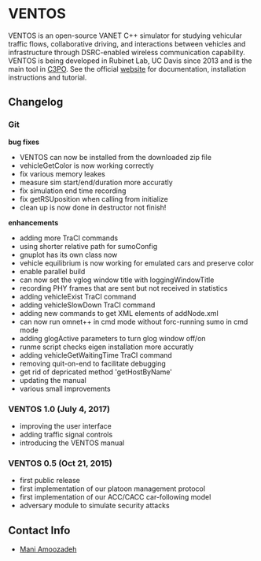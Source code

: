 # VENTOS #

VENTOS is an open-source VANET C++ simulator for studying vehicular traffic flows, collaborative driving, and interactions between vehicles and infrastructure through DSRC-enabled wireless communication capability. VENTOS is being developed in Rubinet Lab, UC Davis since 2013 and is the main tool in [C3PO](http://maniam.github.io/VENTOS/). See the official [website](http://maniam.github.io/VENTOS/) for documentation, installation instructions and tutorial.

## Changelog ##

### Git ###

**bug fixes**
+ VENTOS can now be installed from the downloaded zip file
+ vehicleGetColor is now working correctly
+ fix various memory leakes
+ measure sim start/end/duration more accuratly
+ fix simulation end time recording
+ fix getRSUposition when calling from initialize
+ clean up is now done in destructor not finish!

**enhancements**
+ adding more TraCI commands
+ using shorter relative path for sumoConfig
+ gnuplot has its own class now
+ vehicle equilibrium is now working for emulated cars and preserve color
+ enable parallel build
+ can now set the vglog window title with loggingWindowTitle
+ recording PHY frames that are sent but not received in statistics
+ adding vehicleExist TraCI command
+ adding vehicleSlowDown TraCI command
+ adding new commands to get XML elements of addNode.xml
+ can now run omnet++ in cmd mode without forc-running sumo in cmd mode
+ adding glogActive parameters to turn glog window off/on
+ runme script checks eigen installation more accuratly
+ adding vehicleGetWaitingTime TraCI command
+ removing quit-on-end to facilitate debugging
+ get rid of depricated method 'getHostByName'
+ updating the manual
+ various small improvements

### VENTOS 1.0 (July 4, 2017) ###

+ improving the user interface
+ adding traffic signal controls
+ introducing the VENTOS manual

### VENTOS 0.5 (Oct 21, 2015) ###

+ first public release
+ first implementation of our platoon management protocol
+ first implementation of our ACC/CACC car-following model
+ adversary module to simulate security attacks

## Contact Info ##

+ [Mani Amoozadeh](mailto:maniam@ucdavis.edu)
